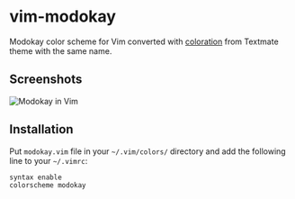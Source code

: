 # vim-modokay

Modokay color scheme for Vim converted with [coloration](http://coloration.sickill.net) from Textmate theme with the same name.

## Screenshots

![Modokay in Vim](https://github.com/downloads/sickill/vim-modokay/vim-modokay.png)

## Installation

Put `modokay.vim` file in your `~/.vim/colors/` directory and add the following line to your `~/.vimrc`:

    syntax enable
    colorscheme modokay
